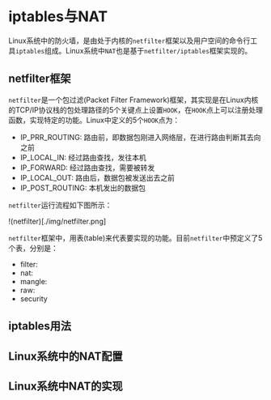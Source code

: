 # iptables与NAT

  Linux系统中的防火墙，是由处于内核的`netfilter`框架以及用户空间的命令行工具`iptables`组成。Linux系统中`NAT`也是基于`netfilter/iptables`框架实现的。

## netfilter框架
  `netfilter`是一个包过滤(Packet Filter Framework)框架，其实现是在Linux内核的TCP/IP协议栈的包处理路径的5个关键点上设置`HOOK`，在`HOOK`点上可以注册处理函数，实现特定的功能。Linux中定义的5个`HOOK`点为：

* IP_PRR_ROUTING: 路由前，即数据包刚进入网络层，在进行路由判断其去向之前
* IP_LOCAL_IN: 经过路由查找，发往本机
* IP_FORWARD: 经过路由查找，需要被转发
* IP_LOCAL_OUT: 路由后，数据包被发送出去之前
* IP_POST_ROUTING: 本机发出的数据包

`netfilter`运行流程如下图所示：

!(netfilter)[./img/netfilter.png]
  
  `netfilter`框架中，用表(table)来代表要实现的功能。目前`netfilter`中预定义了5个表，分别是：

* filter:
* nat:
* mangle:
* raw:
* security

## iptables用法

## Linux系统中的NAT配置

## Linux系统中NAT的实现
